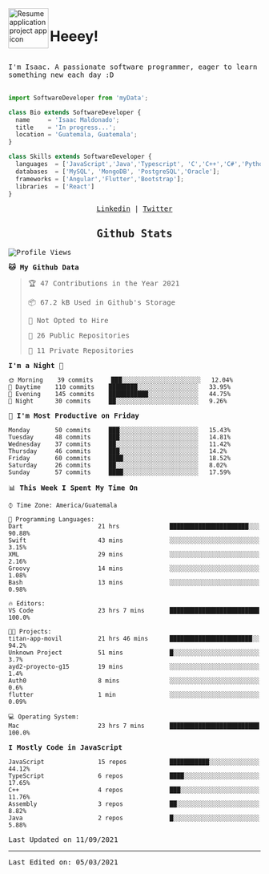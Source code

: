 <img align="left" width="80" height="80" src="https://raw.githubusercontent.com/sidbelbase/sidbelbase/master/wave.gif" alt="Resume application project app icon">

# Heeey!
 
</br>
 
<samp>
I'm Isaac. A passionate software programmer, eager to learn something new each day :D
</samp>
</br></br>



```js
import SoftwareDeveloper from 'myData';

class Bio extends SoftwareDeveloper {
  name     = 'Isaac Maldonado';
  title    = 'In progress...';
  location = 'Guatemala, Guatemala';
}

class Skills extends SoftwareDeveloper {
  languages  = ['JavaScript','Java','Typescript', 'C','C++','C#','Python','Assembly','Dart','Go'];
  databases  = ['MySQL', 'MongoDB', 'PostgreSQL','Oracle'];
  frameworks = ['Angular','Flutter','Bootstrap'];
  libraries  = ['React']
}
```

</p>
<samp>
<p align="center">
<a href="www.linkedin.com/in/isaac-maldonado-4745b2194">Linkedin</a> | <a href="https://twitter.com/Anaklusmos99">Twitter</a>
</p>

<h2 align="center"><samp>Github Stats</samp></h2>

<!--START_SECTION:waka-->
![Profile Views](http://img.shields.io/badge/Profile%20Views-0-blue)

**🐱 My Github Data** 

> 🏆 47 Contributions in the Year 2021
 > 
> 📦 67.2 kB Used in Github's Storage 
 > 
> 🚫 Not Opted to Hire
 > 
> 📜 26 Public Repositories 
 > 
> 🔑 11 Private Repositories  
 > 
**I'm a Night 🦉** 

```text
🌞 Morning    39 commits     ███░░░░░░░░░░░░░░░░░░░░░░   12.04% 
🌆 Daytime    110 commits    ████████░░░░░░░░░░░░░░░░░   33.95% 
🌃 Evening    145 commits    ███████████░░░░░░░░░░░░░░   44.75% 
🌙 Night      30 commits     ██░░░░░░░░░░░░░░░░░░░░░░░   9.26%

```
📅 **I'm Most Productive on Friday** 

```text
Monday       50 commits     ███░░░░░░░░░░░░░░░░░░░░░░   15.43% 
Tuesday      48 commits     ███░░░░░░░░░░░░░░░░░░░░░░   14.81% 
Wednesday    37 commits     ██░░░░░░░░░░░░░░░░░░░░░░░   11.42% 
Thursday     46 commits     ███░░░░░░░░░░░░░░░░░░░░░░   14.2% 
Friday       60 commits     ████░░░░░░░░░░░░░░░░░░░░░   18.52% 
Saturday     26 commits     ██░░░░░░░░░░░░░░░░░░░░░░░   8.02% 
Sunday       57 commits     ████░░░░░░░░░░░░░░░░░░░░░   17.59%

```


📊 **This Week I Spent My Time On** 

```text
⌚︎ Time Zone: America/Guatemala

💬 Programming Languages: 
Dart                     21 hrs              ██████████████████████░░░   90.88% 
Swift                    43 mins             ░░░░░░░░░░░░░░░░░░░░░░░░░   3.15% 
XML                      29 mins             ░░░░░░░░░░░░░░░░░░░░░░░░░   2.16% 
Groovy                   14 mins             ░░░░░░░░░░░░░░░░░░░░░░░░░   1.08% 
Bash                     13 mins             ░░░░░░░░░░░░░░░░░░░░░░░░░   0.98%

🔥 Editors: 
VS Code                  23 hrs 7 mins       █████████████████████████   100.0%

🐱‍💻 Projects: 
titan-app-movil          21 hrs 46 mins      ███████████████████████░░   94.2% 
Unknown Project          51 mins             █░░░░░░░░░░░░░░░░░░░░░░░░   3.7% 
ayd2-proyecto-g15        19 mins             ░░░░░░░░░░░░░░░░░░░░░░░░░   1.4% 
Auth0                    8 mins              ░░░░░░░░░░░░░░░░░░░░░░░░░   0.6% 
flutter                  1 min               ░░░░░░░░░░░░░░░░░░░░░░░░░   0.09%

💻 Operating System: 
Mac                      23 hrs 7 mins       █████████████████████████   100.0%

```

**I Mostly Code in JavaScript** 

```text
JavaScript               15 repos            ███████████░░░░░░░░░░░░░░   44.12% 
TypeScript               6 repos             ████░░░░░░░░░░░░░░░░░░░░░   17.65% 
C++                      4 repos             ███░░░░░░░░░░░░░░░░░░░░░░   11.76% 
Assembly                 3 repos             ██░░░░░░░░░░░░░░░░░░░░░░░   8.82% 
Java                     2 repos             █░░░░░░░░░░░░░░░░░░░░░░░░   5.88%

```



 Last Updated on 11/09/2021
<!--END_SECTION:waka-->

------

Last Edited on: 05/03/2021

